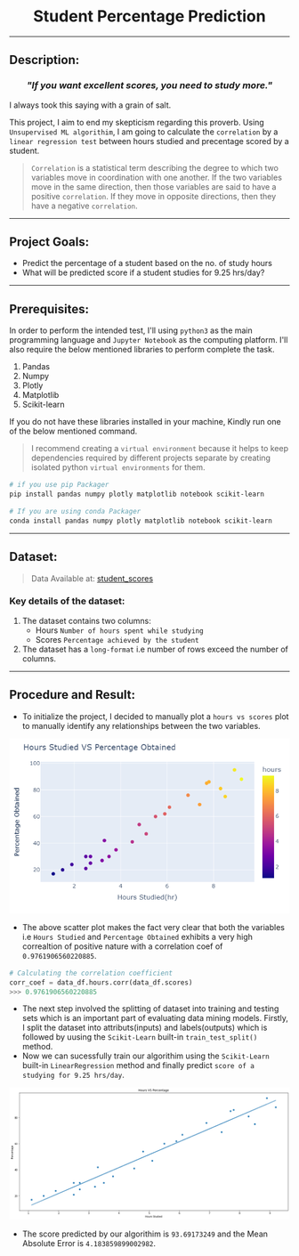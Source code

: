 <h1 align="center">Student Percentage Prediction</h1>

---
## Description:


<h3 align = 'center'><i>"If you want excellent scores, you need to study more."</i></h3>

I always took this saying with a grain of salt. 

This project, I aim to end my skepticism regarding this proverb. Using `Unsupervised ML algorithim`, I am going to calculate the `correlation` by a `linear regression test` between hours studied and precentage scored by a student.
>`Correlation` is a statistical term describing the degree to which two variables move in coordination with one another. If the two variables move in the same direction, then those variables are said to have a positive `correlation`. If they move in opposite directions, then they have a negative `correlation`.
---
## Project Goals:
- Predict the percentage of a student based on the no. of study hours
- What will be predicted score if a student studies for 9.25 hrs/day?
---
## Prerequisites:
In order to perform the intended test, I'll using `python3` as the main programming language and `Jupyter Notebook` as the computing platform.
I'll also require the below mentioned libraries to perform complete the task.
   1. Pandas
   2. Numpy
   3. Plotly
   4. Matplotlib
   5. Scikit-learn

If you do not have these libraries installed in your machine, Kindly run one of the below mentioned command.
> I recommend creating a `virtual environment` because it helps to keep dependencies required by different projects separate by creating isolated python `virtual environments` for them.

```bash
# if you use pip Packager
pip install pandas numpy plotly matplotlib notebook scikit-learn
```
```bash
# If you are using conda Packager
conda install pandas numpy plotly matplotlib notebook scikit-learn
```
---

## Dataset:
> Data Available at: [student_scores](https://raw.githubusercontent.com/AdiPersonalWorks/Random/master/student_scores%20-%20student_scores.csv)

### Key details of the dataset:
   1. The dataset contains two columns:
      - Hours `Number of hours spent while studying`
      - Scores `Percentage achieved by the student`
   2. The dataset has a `long-format` i.e number of rows exceed the number of columns.

   ---

   ## Procedure and Result:

   - To initialize the project, I decided to manually plot a `hours vs scores` plot to manually identify any relationships between the two variables.

![Image](./images/hours_vs_scores_plot.png)

- The above scatter plot makes the fact very clear that both the variables i.e `Hours Studied` and `Percentage Obtained` exhibits a very high correaltion of positive nature with a correlation coef of `0.9761906560220885`. 
```python
# Calculating the correlation coefficient
corr_coef = data_df.hours.corr(data_df.scores)
>>> 0.9761906560220885 
```
- The next step involved the splitting of dataset into training and testing sets which is an important part of evaluating data mining models. 
Firstly, I split the dataset into attributs(inputs) and labels(outputs) which is followed by uusing the `Scikit-Learn` built-in `train_test_split()` method.
- Now we can sucessfully train our algorithim using the `Scikit-Learn` built-in `LinearRegression` method and finally predict `score of a studying for 9.25 hrs/day`.

![Image](./images/output.png)

-  The score predicted by our algorithim is `93.69173249` and the Mean Absolute Error is `4.183859899002982`.

